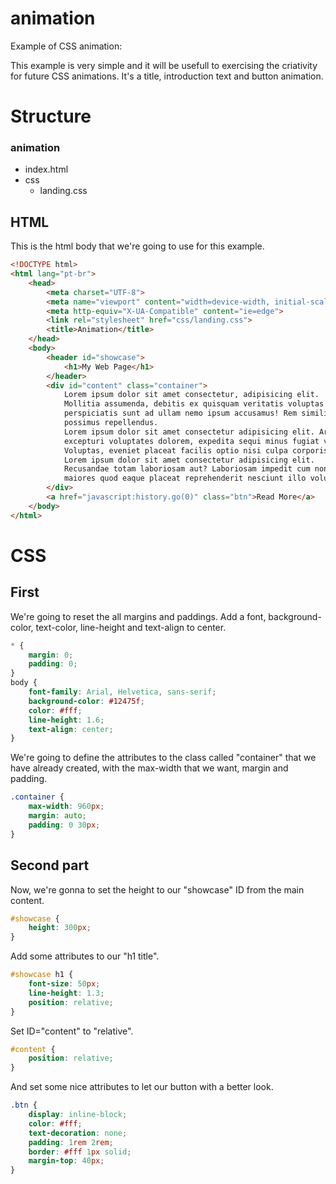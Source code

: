 # animation
Example of CSS animation:

This example is very simple and it will be usefull to exercising the criativity for future CSS animations.
It's a title, introduction text and button animation.

# Structure
### animation
- index.html
- css
  - landing.css
## HTML
This is the html body that we're going to use for this example.
```html
<!DOCTYPE html>
<html lang="pt-br">
    <head>
        <meta charset="UTF-8">
        <meta name="viewport" content="width=device-width, initial-scale=1.0">
        <meta http-equiv="X-UA-Compatible" content="ie=edge">
        <link rel="stylesheet" href="css/landing.css">
        <title>Animation</title>
    </head>
    <body>
        <header id="showcase">
            <h1>My Web Page</h1>
        </header>
        <div id="content" class="container">
            Lorem ipsum dolor sit amet consectetur, adipisicing elit.
            Mollitia assumenda, debitis ex quisquam veritatis voluptas harum vero
            perspiciatis sunt ad ullam nemo ipsum accusamus! Rem similique repellat labore 
            possimus repellendus.
            Lorem ipsum dolor sit amet consectetur adipisicing elit. Architecto ipsa, earum odit quos, 
            excepturi voluptates dolorem, expedita sequi minus fugiat voluptatibus impedit. 
            Voluptas, eveniet placeat facilis optio nisi culpa corporis!
            Lorem ipsum dolor sit amet consectetur adipisicing elit.
            Recusandae totam laboriosam aut? Laboriosam impedit cum non earum numquam beatae, 
            maiores quod eaque placeat reprehenderit nesciunt illo voluptas vitae ut harum?
        </div>
        <a href="javascript:history.go(0)" class="btn">Read More</a>
    </body>
</html>
```
# CSS
## First
We're going to reset the all margins and paddings. Add a font, background-color, text-color, line-height and text-align to center.
```css
* {
    margin: 0;
    padding: 0;
}
body {
    font-family: Arial, Helvetica, sans-serif;
    background-color: #12475f;
    color: #fff;
    line-height: 1.6;
    text-align: center;
}
```
We're going to define the attributes to the class called "container" that we have already created, with the max-width that we want, margin and padding.
```css
.container {
    max-width: 960px;
    margin: auto;
    padding: 0 30px;
}
```
## Second part
Now, we're gonna to set the height to our "showcase" ID from the main content.
```css
#showcase {
    height: 300px;
}
```
Add some attributes to our "h1 title".
```css
#showcase h1 {
    font-size: 50px;
    line-height: 1.3;
    position: relative;
}
```
Set ID="content" to "relative".
```css
#content {
    position: relative;
}
```
And set some nice attributes to let our button with a better look.
```css
.btn {
    display: inline-block;
    color: #fff;
    text-decoration: none;
    padding: 1rem 2rem;
    border: #fff 1px solid;
    margin-top: 40px;
}
```
